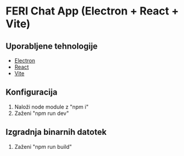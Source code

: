# FERI Chat App (Electron + React + Vite)

## Uporabljene tehnologije

- [Electron](https://www.electronjs.org/)
- [React](https://reactjs.org/)
- [Vite](https://vitejs.dev/)

## Konfiguracija

1. Naloži node module z "npm i"
2. Zaženi "npm run dev"

## Izgradnja binarnih datotek

1. Zaženi "npm run build"
